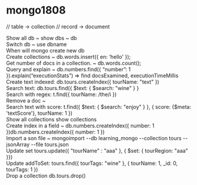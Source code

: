 # mongo1808

// table -> collection
// record -> document

Show all db ~ show dbs ~ db
<br>
Switch db ~ use dbname
<br>
When will mongo create new db
<br>
Create collections ~ db.words.insert({ en: ‘hello' });
<br>
Get number of docs in a collection. ~ db.words.count();
<br>
Query and explain ~ db.numbers.find({ “number”: 1 }).explain(“executionStats”) => find docsExamined, executionTimeMillis
<br>
Create text indexed: db.tours.createIndex({ tourName: "text"  })
<br>
Search text: db.tours.find({ $text: { $search: "wine" } }
<br>
Search with regex: t.find({ tourName: /the/i })
<br>
Remove a doc ~ 
<br>
Search text with score: t.find({ $text: { $search: "enjoy" } }, { score: {$meta: 'textScore'}, tourName: 1 })
<br>
Show all collections show collections
<br>
Create index in a field ~ db.numbers.createIndex({ number: 1 })db.numbers.createIndex({ number: 1 })
<br>
Import a son file ~ mongoimport --db learning_mongo --collection tours --jsonArray --file tours.json
<br>
Update set tours.update({ "tourName" : "aaa" }, { $set: { tourRegion: "aaa" }})
<br>
Update addToSet: tours.find({ tourTags: "wine" }, { tourName: 1, _id: 0, tourTags: 1 })
<br>
Drop a collection db.tours.drop()
